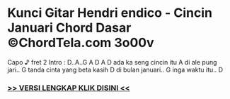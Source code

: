 
 # Kunci Gitar Hendri endico - Cincin Januari Chord Dasar ©ChordTela.com 3o00v


Capo ♪ fret 2 Intro : D..A..G A D A D ada ka seng cincin itu A di ale pung jari.. G tanda cinta yang beta kasih D di bulan januari.. G inga waktu itu.. D

###  <a href="https://shortlighzx.web.app?sq=Kunci Gitar Hendri endico - Cincin Januari Chord Dasar ©ChordTela.com"> >> VERSI LENGKAP KLIK DISINI << </a>
